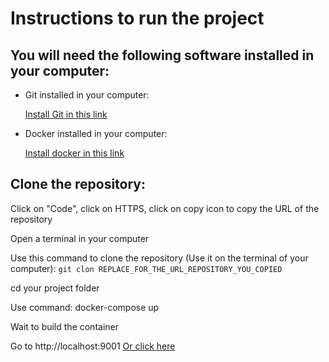 <h1>Instructions to run the project</h1>
<h2>You will need the following software installed in your computer:</h2>
<ul>
    <li>
        <p>Git installed in your computer:</p>
        <a href="https://git-scm.com/downloads" target="_blank">Install Git in this link</a>
    </li>
    <li>
        <p>Docker installed in your computer:</p>
        <a href="https://www.docker.com/get-started/" target="_blank">Install docker in this link</a>
    </li>
</ul>
<h2>Clone the repository:</h2>
<p>Click on "Code", click on HTTPS, click on copy icon to copy the URL of the repository</p>
<p>Open a terminal in your computer</p>
<p>Use this command to clone the repository (Use it on the terminal of your computer): <code>git clon REPLACE_FOR_THE_URL_REPOSITORY_YOU_COPIED</code></p>
<p>cd your project folder</p>
<p>Use command: docker-compose up</p>
<p>Wait to build the container</p>
<p>Go to http://localhost:9001 <a href="http://localhost:9001/" target="_blank">Or click here</a></p>

